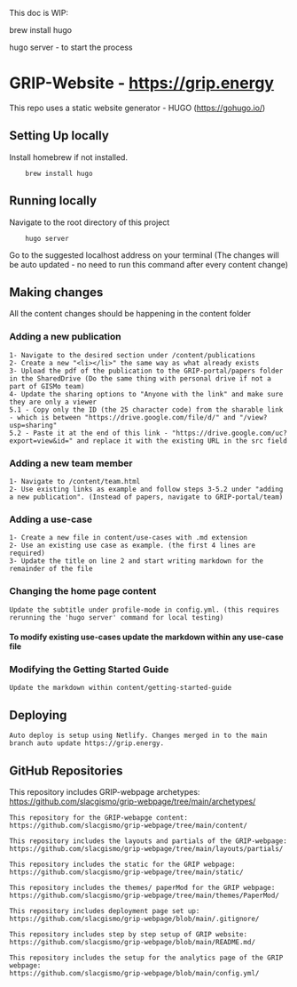 This doc is WIP:

brew install hugo

hugo server - to start the process


# GRIP-Website - https://grip.energy

This repo uses a static website generator - HUGO (https://gohugo.io/)

## Setting Up locally

Install homebrew if not installed.

```
    brew install hugo
```

## Running locally

Navigate to the root directory of this project

```
    hugo server
```

Go to the suggested localhost address on your terminal
(The changes will be auto updated - no need to run this command after every content change)

## Making changes

All the content changes should be happening in the content folder

### Adding a new publication

    1- Navigate to the desired section under /content/publications
    2- Create a new "<li></li>" the same way as what already exists
    3- Upload the pdf of the publication to the GRIP-portal/papers folder in the SharedDrive (Do the same thing with personal drive if not a part of GISMo team)
    4- Update the sharing options to "Anyone with the link" and make sure they are only a viewer
    5.1 - Copy only the ID (the 25 character code) from the sharable link - which is between "https://drive.google.com/file/d/" and "/view?usp=sharing"
    5.2 - Paste it at the end of this link - "https://drive.google.com/uc?export=view&id=" and replace it with the existing URL in the src field

### Adding a new team member

    1- Navigate to /content/team.html
    2- Use existing links as example and follow steps 3-5.2 under "adding a new publication". (Instead of papers, navigate to GRIP-portal/team)

### Adding a use-case

    1- Create a new file in content/use-cases with .md extension
    2- Use an existing use case as example. (the first 4 lines are required)
    3- Update the title on line 2 and start writing markdown for the remainder of the file

### Changing the home page content

    Update the subtitle under profile-mode in config.yml. (this requires rerunning the 'hugo server' command for local testing)

#### To modify existing use-cases update the markdown within any use-case file

### Modifying the Getting Started Guide

    Update the markdown within content/getting-started-guide

## Deploying

    Auto deploy is setup using Netlify. Changes merged in to the main branch auto update https://grip.energy.

## GitHub Repositories
   This repository includes GRIP-webpage archetypes:
    https://github.com/slacgismo/grip-webpage/tree/main/archetypes/

    This repository for the GRIP-webapge content:
    https://github.com/slacgismo/grip-webpage/tree/main/content/

    This repository includes the layouts and partials of the GRIP-webpage:
    https://github.com/slacgismo/grip-webpage/tree/main/layouts/partials/

    This repository includes the static for the GRIP webpage:
    https://github.com/slacgismo/grip-webpage/tree/main/static/

    This repository includes the themes/ paperMod for the GRIP webpage:
    https://github.com/slacgismo/grip-webpage/tree/main/themes/PaperMod/

    This repository includes deployment page set up:
    https://github.com/slacgismo/grip-webpage/blob/main/.gitignore/

    This repository includes step by step setup of GRIP website:
    https://github.com/slacgismo/grip-webpage/blob/main/README.md/

    This repository includes the setup for the analytics page of the GRIP webpage:
    https://github.com/slacgismo/grip-webpage/blob/main/config.yml/